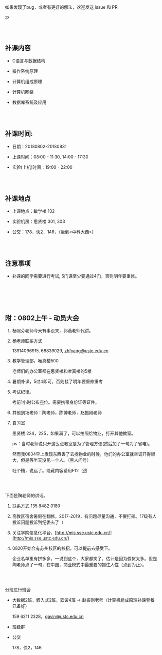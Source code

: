 如果发现了bug，或者有更好的解法，欢迎发送 issue 和 PR

:p

<br><br>

##	补课内容

*	C语言与数据结构

*	操作系统原理

*	计算机组成原理

*	计算机网络

*	数据库系统及应用

<br><br>

##	补课时间:

*	日期：20180802-20180831

*	上课时间：08:00 - 11:30, 14:00 - 17:30

*	实验(上机)时间：19:00 - 22:00

<br><br>

##	补课地点

*	上课地点：敏学楼 102

*	实验机房：思贤楼 301, 303

*   公交：178，快2，146，（坐到<中科大西>）

<br><br>

##	注意事项

*	补课的同学需要进行考试, 5门课至少要通过4门，否则明年要重修。

<br><br><br><br>

##	附：0802上午 - 动员大会

1.	杨照芬老师今天有事没来，郭燕老师代讲。

2.	杨老师联系方式

	13914096915, 68839029, zhfyang@ustc.edu.cn

3.	教学管理部，唯真楼500

	老师们的办公室都在思贤楼和唯真楼的5楼

4.	暑期补课，5过4即可，否则挂了明年要重修重考

5.	考试纪律。

	考前1小时公布座位。需要携带身份证等证件。

6.	其他到场老师：陶老师，陈博老师，赵振刚老师

7.	自习室

	思贤楼 224，225，如果满了，可以拍照给物业，打开其他教室。

	ps：当时老师说只开这么点教室是为了管理方便(然后加了一句为了省电)。

	然而我0804早上发现东西丢了去找物业的时候，他们的办公室就空调开得很大，但是等半天没见一个人。（黑人问号）

	<!-- 其实个人感觉，就开俩教室，不太为学生考虑。我去过旁边的学校，那边的自习室或者教学楼开放的很多，独墅湖图书馆环境也很不错，西交利物浦就更那啥了，整栋楼的中央空调都开着18度（虽然我觉得26度就可以了），还有茶歇和桶装水(苏州的自来水和上海的自来水一样，就算烧开了也总有一股怪味，不像老家的水可以直接喝)。这样对比下来，科大苏研院的教学环境只能说是一般了，而且补课老师也是这么说的（逃

	另一方面，说是为了省电，但是我0804早上去找物业的时候，他们的办公室就空调开得很大，但是等半天没见一个人。宁可把电浪费在这里，也不给学生好的自习环境，学生才是最宝贵的财富好吗。。 -->

	吐个槽，说远了。隐藏内容请用F12（逃

<br><br>

下面是陶老师的讲话。

1.	联系方式	135 8482 0180

2.	高教区宿舍暑假在翻修，2017-2019，有问题尽量沟通，不要打架。17级有人投诉问题投诉到纪委去了（

3.	关注学院信息化平台，[http://mis.sse.ustc.edu.cn/](http://mis.sse.ustc.edu.cn/)

4.	0820开始会有苏州校区的校招，可以提前去感受下。

	<!-- 陶老师说，有这么名企过来很不容易。但是这反倒让人感觉降了科大的身价。清北交复不都是名企们去学校宣讲招聘的嘛，科大应该和他们是一个水平才对。 -->

	企业名单里有拼多多，一说到这个，大家都笑了，估计是因为假货太多。但是陶老师点了一句，在中国，商业模式中最重要的抓住人性（点到为止）。

<br><br>

分班进行班会

*	大数据2班，嵌入式2班，软设4班 -> 赵振刚老师（计算机组成原理补课套餐已备好）

	159 6211 2328，gavin@ustc.edu.cn

*	班级群

*	公交

	178，快2，146

<br><br>
